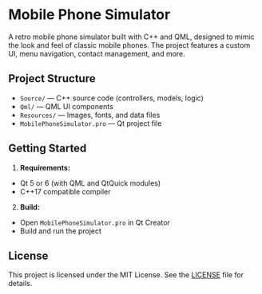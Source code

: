 # Mobile Phone Simulator

A retro mobile phone simulator built with C++ and QML, designed to mimic the look and feel of classic mobile phones.
The project features a custom UI, menu navigation, contact management, and more.

## Project Structure

- `Source/` — C++ source code (controllers, models, logic)
- `Qml/` — QML UI components
- `Resources/` — Images, fonts, and data files
- `MobilePhoneSimulator.pro` — Qt project file

## Getting Started

1. **Requirements:**

- Qt 5 or 6 (with QML and QtQuick modules)
- C++17 compatible compiler

2. **Build:**

- Open `MobilePhoneSimulator.pro` in Qt Creator
- Build and run the project

## License

This project is licensed under the MIT License. See the [LICENSE](LICENSE) file for details.
